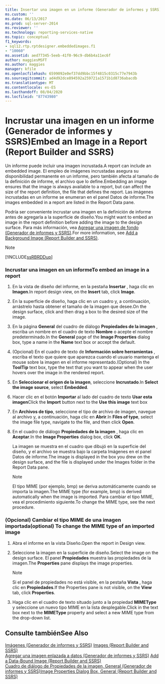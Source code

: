 ```yaml
---
title: Insertar una imagen en un informe (Generador de informes y SSRS) | Microsoft Docs
ms.custom: ''
ms.date: 06/13/2017
ms.prod: sql-server-2014
ms.reviewer: ''
ms.technology: reporting-services-native
ms.topic: conceptual
f1_keywords:
- sql12.rtp.rptdesigner.embeddedimages.f1
- "10060"
ms.assetid: aed77345-5eeb-41f0-96c9-db6b4a11ec6f
author: maggiesMSFT
ms.author: maggies
manager: kfile
ms.openlocfilehash: 6599092e0ef37dd9bbc15f4815c0315c77e7943b
ms.sourcegitcommit: ad4d92dce894592a259721a1571b1d8736abacdb
ms.translationtype: MT
ms.contentlocale: es-ES
ms.lasthandoff: 08/04/2020
ms.locfileid: "87743980"
---
```

# <a name="embed-an-image-in-a-report-report-builder-and-ssrs"></a><span data-ttu-id="dbc9d-102">Incrustar una imagen en un informe (Generador de informes y SSRS)</span><span class="sxs-lookup"><span data-stu-id="dbc9d-102">Embed an Image in a Report (Report Builder and SSRS)</span></span>
  <span data-ttu-id="dbc9d-103">Un informe puede incluir una imagen incrustada.</span><span class="sxs-lookup"><span data-stu-id="dbc9d-103">A report can include an embedded image.</span></span> <span data-ttu-id="dbc9d-104">El empleo de imágenes incrustadas asegura su disponibilidad permanente en un informe, pero también afecta al tamaño de la definición de informe, el archivo que lo define.</span><span class="sxs-lookup"><span data-stu-id="dbc9d-104">Embedding an image ensures that the image is always available to a report, but can affect the size of the report definition, the file that defines the report.</span></span> <span data-ttu-id="dbc9d-105">Las imágenes incrustadas en un informe se enumeran en el panel Datos de informe.</span><span class="sxs-lookup"><span data-stu-id="dbc9d-105">The images embedded in a report are listed in the Report Data pane.</span></span>  
  
 <span data-ttu-id="dbc9d-106">Podría ser conveniente incrustar una imagen en la definición de informe antes de agregarla a la superficie de diseño.</span><span class="sxs-lookup"><span data-stu-id="dbc9d-106">You might want to embed an image in the report definition before adding the image to the design surface.</span></span> <span data-ttu-id="dbc9d-107">Para más información, vea [Agregar una imagen de fondo &#40;Generador de informes y SSRS&#41;](add-a-background-image-report-builder-and-ssrs.md).</span><span class="sxs-lookup"><span data-stu-id="dbc9d-107">For more information, see [Add a Background Image &#40;Report Builder and SSRS&#41;](add-a-background-image-report-builder-and-ssrs.md).</span></span>  
  
> [!NOTE]  
>  [!INCLUDE[ssRBRDDup](../../includes/ssrbrddup-md.md)]  
  
### <a name="to-embed-an-image-in-a-report"></a><span data-ttu-id="dbc9d-108">Incrustar una imagen en un informe</span><span class="sxs-lookup"><span data-stu-id="dbc9d-108">To embed an image in a report</span></span>  
  
1.  <span data-ttu-id="dbc9d-109">En la vista de diseño del informe, en la pestaña **Insertar** , haga clic en **Imagen**.</span><span class="sxs-lookup"><span data-stu-id="dbc9d-109">In report design view, on the **Insert** tab, click **Image**.</span></span>  
  
2.  <span data-ttu-id="dbc9d-110">En la superficie de diseño, haga clic en un cuadro y, a continuación, arrástrelo hasta obtener el tamaño de la imagen que desee.</span><span class="sxs-lookup"><span data-stu-id="dbc9d-110">On the design surface, click and then drag a box to the desired size of the image.</span></span>  
  
3.  <span data-ttu-id="dbc9d-111">En la página **General** del cuadro de diálogo **Propiedades de la imagen** , escriba un nombre en el cuadro de texto **Nombre** o acepte el nombre predeterminado.</span><span class="sxs-lookup"><span data-stu-id="dbc9d-111">In the **General** page of the **Image Properties** dialog box, type a name in the **Name** text box or accept the default.</span></span>  
  
4.  <span data-ttu-id="dbc9d-112">(Opcional) En el cuadro de texto de **Información sobre herramientas** , escriba el texto que quiere que aparezca cuando el usuario mantenga el mouse sobre la imagen en el informe representado.</span><span class="sxs-lookup"><span data-stu-id="dbc9d-112">(Optional) In the **ToolTip** text box, type the text that you want to appear when the user hovers over the image in the rendered report.</span></span>  
  
5.  <span data-ttu-id="dbc9d-113">En **Seleccionar el origen de la imagen**, seleccione **Incrustado**.</span><span class="sxs-lookup"><span data-stu-id="dbc9d-113">In **Select the image source**, select **Embedded**.</span></span>  
  
6.  <span data-ttu-id="dbc9d-114">Hacer clic en el botón **Importar** al lado del cuadro de texto **Usar esta imagen**</span><span class="sxs-lookup"><span data-stu-id="dbc9d-114">Click the **Import** button next to the **Use this image** text box</span></span>  
  
7.  <span data-ttu-id="dbc9d-115">En **Archivos de tipo**, seleccione el tipo de archivo de imagen, navegue al archivo y, a continuación, haga clic en **Abrir**.</span><span class="sxs-lookup"><span data-stu-id="dbc9d-115">In **Files of type**, select the image file type, navigate to the file, and then click **Open**.</span></span>  
  
8.  <span data-ttu-id="dbc9d-116">En el cuadro de diálogo **Propiedades de la imagen** , haga clic en **Aceptar**.</span><span class="sxs-lookup"><span data-stu-id="dbc9d-116">In the **Image Properties** dialog box, click **OK**.</span></span>  
  
     <span data-ttu-id="dbc9d-117">La imagen se muestra en el cuadro que dibujó en la superficie del diseño, y el archivo se muestra bajo la carpeta Imágenes en el panel Datos de informe.</span><span class="sxs-lookup"><span data-stu-id="dbc9d-117">The image is displayed in the box you drew on the design surface, and the file is displayed under the Images folder in the Report Data pane.</span></span>  
  
    > [!NOTE]  
    >  <span data-ttu-id="dbc9d-118">El tipo MIME (por ejemplo, bmp) se deriva automáticamente cuando se importa la imagen.</span><span class="sxs-lookup"><span data-stu-id="dbc9d-118">The MIME type (for example, bmp) is derived automatically when the image is imported.</span></span> <span data-ttu-id="dbc9d-119">Para cambiar el tipo MIME, vea el procedimiento siguiente.</span><span class="sxs-lookup"><span data-stu-id="dbc9d-119">To change the MIME type, see the next procedure.</span></span>  
  
### <a name="optional-to-change-the-mime-type-of-an-imported-image"></a><span data-ttu-id="dbc9d-120">(Opcional) Cambiar el tipo MIME de una imagen importada</span><span class="sxs-lookup"><span data-stu-id="dbc9d-120">(optional) To change the MIME type of an imported image</span></span>  
  
1.  <span data-ttu-id="dbc9d-121">Abra el informe en la vista Diseño.</span><span class="sxs-lookup"><span data-stu-id="dbc9d-121">Open the report in Design view.</span></span>  
  
2.  <span data-ttu-id="dbc9d-122">Seleccione la imagen en la superficie de diseño.</span><span class="sxs-lookup"><span data-stu-id="dbc9d-122">Select the image on the design surface.</span></span> <span data-ttu-id="dbc9d-123">El panel **Propiedades** muestra las propiedades de la imagen.</span><span class="sxs-lookup"><span data-stu-id="dbc9d-123">The **Properties** pane displays the image properties.</span></span>  
  
    > [!NOTE]  
    >  <span data-ttu-id="dbc9d-124">Si el panel de propiedades no está visible, en la pestaña **Vista** , haga clic en **Propiedades**.</span><span class="sxs-lookup"><span data-stu-id="dbc9d-124">If the Properties pane is not visible, on the **View** tab, click **Properties**.</span></span>  
  
3.  <span data-ttu-id="dbc9d-125">Haga clic en el cuadro de texto situado junto a la propiedad **MIMEType** y seleccione un nuevo tipo MIME en la lista desplegable.</span><span class="sxs-lookup"><span data-stu-id="dbc9d-125">Click in the text box next to the **MIMEType** property and select a new MIME type from the drop-down list.</span></span>  
  
## <a name="see-also"></a><span data-ttu-id="dbc9d-126">Consulte también</span><span class="sxs-lookup"><span data-stu-id="dbc9d-126">See Also</span></span>  
 <span data-ttu-id="dbc9d-127">[Imágenes &#40;Generador de informes y SSRS&#41;](images-report-builder-and-ssrs.md) </span><span class="sxs-lookup"><span data-stu-id="dbc9d-127">[Images &#40;Report Builder and SSRS&#41;](images-report-builder-and-ssrs.md) </span></span>  
 <span data-ttu-id="dbc9d-128">[Agregar una imagen enlazada a datos &#40;Generador de informes y SSRS&#41;](add-a-data-bound-image-report-builder-and-ssrs.md) </span><span class="sxs-lookup"><span data-stu-id="dbc9d-128">[Add a Data-Bound Image &#40;Report Builder and SSRS&#41;](add-a-data-bound-image-report-builder-and-ssrs.md) </span></span>  
 [<span data-ttu-id="dbc9d-129">Cuadro de diálogo de Propiedades de la imagen, General &#40;Generador de informes y SSRS&#41;</span><span class="sxs-lookup"><span data-stu-id="dbc9d-129">Image Properties Dialog Box, General &#40;Report Builder and SSRS&#41;</span></span>](../image-properties-dialog-box-general-report-builder-and-ssrs.md)  
  
  
